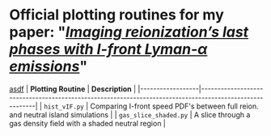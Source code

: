 # Official plotting routines for my paper: "[_Imaging reionization’s last phases with I-front Lyman-α emissions_](https://arxiv.org/abs/2406.14625v1)" 


[asdf](https://arxiv.org/abs/2406.14625v1)
| **Plotting Routine**    | **Description**                                                                                         |
|------------------|---------------------------------------------------------------------------------------------------------|
| `hist_vIF.py`     | Comparing I-front speed PDF's between full reion. and neutral island simulations   |
| `gas_slice_shaded.py`     |  A slice through a gas density field with a shaded neutral region |

